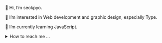  👋 Hi, I’m seokpyo.
 
 👀 I’m interested in Web development and graphic design, especially Type.
 
 🌱 I’m currently learning JavaScript.
 
 
 <details>
   <summary>How to reach me ...  </summary>
   <br>
   
    📫 hongseokpyou@gmail.com
 </details>


<!---
seok-pyo/seok-pyo is a ✨ special ✨ repository because its `README.md` (this file) appears on your GitHub profile.
You can click the Preview link to take a look at your changes.
--->
